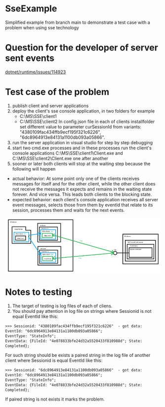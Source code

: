 # SseExample
Simplified example from branch main to demonstrate a test case with a problem when using sse technology

# Question for the developer of server sent events 
[dotnet/runtime/issues/114923](https://github.com/dotnet/runtime/issues/114923)

# Test case of the problem
1) publish client and server applications
2) deploy the client's sse console application, in two folders for example 
   - C:\MS\SSE\client1
   - C:\MS\SSE\client2
   In config.json file in each of clients installfolder set different value to parameter curSessionId from variants: "4380109fac434ffb9ecf195f321c6226", "6dc8964913e84131a1100db093a05866".
4) run the server application in visual studio for step by step debugging
5) start two cmd.exe processes and in these processes run the client's console applications C:\MS\SSE\client1\Client.exe and C:\MS\SSE\client2\Client.exe one after another
6) sooner or later both clients will stop at the waiting step because the following will happen
- actual behavior: At some point only one of the clients receives messages for itself and for the other client, while the other client does not receive the messages it expects and remains in the waiting state forever. And vice versa. This leads both clients to the blocking state.
- expected behavior: each client's console application receives all server event messages, selects those from them by eventId that relate to its session, processes them and waits for the next events.

![Figure 1](sse_problem.png)

# Notes to testing
1) The target of testing is log files of each of cliens.
2) You should pay attention in log file on strings where Sessionid is not equal EventId like this:
```
>>> Sessionid: "4380109fac434ffb9ecf195f321c6226"  - got data:
EventId: "6dc8964913e84131a1100db093a05866";
EventType: "StateInfo";
EventData: {FileId: "4e078833bfe24d32a5520433f810988d"; State: Сompleted}; 
``` 
For such string should be exists a paired string in the log file of another client where Sessionid is equal EventId like this:

```
>>> Sessionid: "6dc8964913e84131a1100db093a05866"  - got data:
EventId: "6dc8964913e84131a1100db093a05866";
EventType: "StateInfo";
EventData: {FileId: "4e078833bfe24d32a5520433f810988d"; State: Сompleted}; 
``` 
If paired string is not exists it marks the problem.
